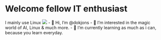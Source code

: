 <h1>Welcome fellow IT enthusiast</h1>
I mainly use Linux <img src="https://www.freepnglogos.com/uploads/linux-png/file-icons-flat-linux-svg-wikimedia-commons-6.png" but i also know how to use Windows <img src="https://www.freeiconspng.com/thumbs/windows-icon-png/cute-ball-windows-icon-png-16.png">
- 👋 Hi, I’m @dokjons
- 👀 I’m interested in the magic world of AI, Linux & much more.
- 🌱 I’m currently learning as much as i can, because you learn everyday.

<!---
dokjons/dokjons is a ✨ special ✨ repository because its `README.md` (this file) appears on your GitHub profile.
You can click the Preview link to take a look at your changes.
--->
